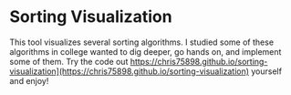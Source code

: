 # Sorting Visualization

This tool visualizes several sorting algorithms. I studied some of these algorithms in college wanted to dig deeper, go hands on, and implement some of them. Try the code out https://chris75898.github.io/sorting-visualization](https://chris75898.github.io/sorting-visualization) yourself and enjoy!
